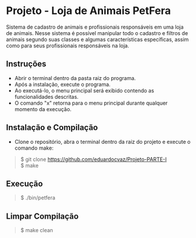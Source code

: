 # Projeto - Loja de Animais PetFera

Sistema de cadastro de animais e profissionais responsáveis em uma loja de animais.
Nesse sistema é possível manipular todo o cadastro e filtros de animais segundo suas classes e algumas características específicas, assim como para seus profissionais responsáveis na loja.

## Instruções

- Abrir o terminal dentro da pasta raiz do programa.
- Após a instalação, execute o programa.
- Ao executá-lo, o menu principal será exibido contendo as funcionalidades descritas.
- O comando "x" retorna para o menu principal durante qualquer momento da execução.

## Instalação e Compilação

- Clone o repositório, abra o terminal dentro da raiz do projeto e execute o comando make:

> $ git clone https://github.com/eduardocvaz/Projeto-PARTE-I \
> $ make 

## Execução

> $ ./bin/petfera

## Limpar Compilação

> $ make clean
